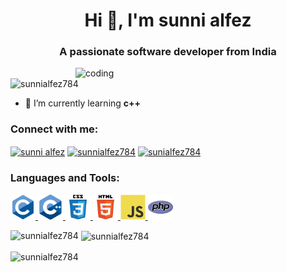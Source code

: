 <h1 align="center">Hi 👋, I'm sunni alfez</h1>
<h3 align="center">A passionate software developer from India</h3>

<img align="right" alt="coding" width="400" src="https://miro.medium.com/max/1360/0*7Q3yvSIv_t0ioJ-Z.gif"/>

<p align="left"> <img src="https://komarev.com/ghpvc/?username=sunnialfez784&label=Profile%20views&color=0e75b6&style=flat" alt="sunnialfez784" /> </p>

- 🌱 I’m currently learning **c++**

<h3 align="left">Connect with me:</h3>
<p align="left">
<a href="https://fb.com/sunni alfez" target="blank"><img align="center" src="https://raw.githubusercontent.com/rahuldkjain/github-profile-readme-generator/master/src/images/icons/Social/facebook.svg" alt="sunni alfez" height="30" width="40" /></a>
<a href="https://instagram.com/sunnialfez784" target="blank"><img align="center" src="https://raw.githubusercontent.com/rahuldkjain/github-profile-readme-generator/master/src/images/icons/Social/instagram.svg" alt="sunnialfez784" height="30" width="40" /></a>
<a href="https://www.youtube.com/c/sunialfez784" target="blank"><img align="center" src="https://raw.githubusercontent.com/rahuldkjain/github-profile-readme-generator/master/src/images/icons/Social/youtube.svg" alt="sunialfez784" height="30" width="40" /></a>
</p>

<h3 align="left">Languages and Tools:</h3>
<p align="left"> <a href="https://www.cprogramming.com/" target="_blank" rel="noreferrer"> <img src="https://raw.githubusercontent.com/devicons/devicon/master/icons/c/c-original.svg" alt="c" width="40" height="40"/> </a> <a href="https://www.w3schools.com/cpp/" target="_blank" rel="noreferrer"> <img src="https://raw.githubusercontent.com/devicons/devicon/master/icons/cplusplus/cplusplus-original.svg" alt="cplusplus" width="40" height="40"/> </a> <a href="https://www.w3schools.com/css/" target="_blank" rel="noreferrer"> <img src="https://raw.githubusercontent.com/devicons/devicon/master/icons/css3/css3-original-wordmark.svg" alt="css3" width="40" height="40"/> </a> <a href="https://www.w3.org/html/" target="_blank" rel="noreferrer"> <img src="https://raw.githubusercontent.com/devicons/devicon/master/icons/html5/html5-original-wordmark.svg" alt="html5" width="40" height="40"/> </a> <a href="https://developer.mozilla.org/en-US/docs/Web/JavaScript" target="_blank" rel="noreferrer"> <img src="https://raw.githubusercontent.com/devicons/devicon/master/icons/javascript/javascript-original.svg" alt="javascript" width="40" height="40"/> </a> <a href="https://www.php.net" target="_blank" rel="noreferrer"> <img src="https://raw.githubusercontent.com/devicons/devicon/master/icons/php/php-original.svg" alt="php" width="40" height="40"/> </a> </p>

<p><img align="left" src="https://github-readme-stats.vercel.app/api/top-langs?username=sunnialfez784&show_icons=true&locale=en&layout=compact" alt="sunnialfez784" /></p>

<p>&nbsp;<img align="center" src="https://github-readme-stats.vercel.app/api?username=sunnialfez784&show_icons=true&locale=en" alt="sunnialfez784" /></p>

<p><img align="center" src="https://github-readme-streak-stats.herokuapp.com/?user=sunnialfez784&" alt="sunnialfez784" /></p>

